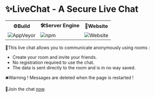 <h1>✨LiveChat - A Secure Live Chat</h1>

<table>
  <tr>
    <th>⚙Build</th>
    <th>🛠Server Engine</th>
    <th>🔮Website</th>
  </tr>
  <tr>
    <td><img alt="AppVeyor" src="https://img.shields.io/appveyor/build/xReapex/LiveChat"></td> 
    <td><img alt="npm" src="https://img.shields.io/npm/v/express?label=express"></td>
    <td><img alt="Website" src="https://img.shields.io/website?label=livechat&up_message=on&url=http%3A%2F%2F149.91.89.248%3A3000%2F"></td>
  </tr>
</table>

📌This live chat allows you to communicate anonymously using rooms :

- Create your room and invite your friends.
- No registration required to use the chat.
- The data is sent directly to the room and is in no way saved.

🛎Warning ! Messages are deleted when the page is restarted !

🔗Join the chat [now](http://149.91.89.248:3000).
